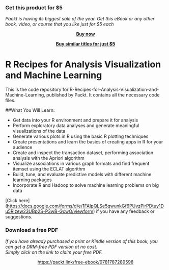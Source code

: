 
### Get this product for $5

<i>Packt is having its biggest sale of the year. Get this eBook or any other book, video, or course that you like just for $5 each</i>


<b><p align='center'>[Buy now](https://packt.link/9781787289598)</p></b>


<b><p align='center'>[Buy similar titles for just $5](https://subscription.packtpub.com/search)</p></b>


# R Recipes for Analysis Visualization and Machine Learning
This is the code repository for R-Recipes-for-Analysis-Visualization-and-Machine-Learning, published by Packt. It contains all the necessary code files.

##What You Will Learn:

* Get data into your R environment and prepare it for analysis
* Perform exploratory data analyses and generate meaningful visualizations of the data
* Generate various plots in R using the basic R plotting techniques
* Create presentations and learn the basics of creating apps in R for your audience
* Create and inspect the transaction dataset, performing association analysis with the Apriori algorithm
* Visualize associations in various graph formats and find frequent itemset using the ECLAT algorithm
* Build, tune, and evaluate predictive models with different machine learning packages
* Incorporate R and Hadoop to solve machine learning problems on big data

[Click here] (https://docs.google.com/forms/d/e/1FAIpQLSe5qwunkGf6PUvzPirPDtuy1Du5Rlzew23UBp2S-P3wB-GcwQ/viewform) if you have any feedback or suggestions.
### Download a free PDF

 <i>If you have already purchased a print or Kindle version of this book, you can get a DRM-free PDF version at no cost.<br>Simply click on the link to claim your free PDF.</i>
<p align="center"> <a href="https://packt.link/free-ebook/9781787289598">https://packt.link/free-ebook/9781787289598 </a> </p>